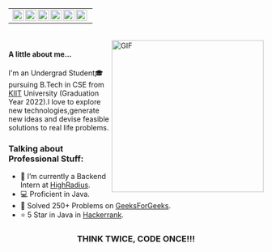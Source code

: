 <table>
    <tr>
    <td  align="center">
        <a href="https://www.linkedin.com/in/deeksha-chaudhari-758265168/">
        <img align="left" alt="Deeksha | LinkdeIN" width="22px" src="https://cdn.imgbin.com/7/2/20/imgbin-linkedin-cuUL2VG2VGgyy8qC4LY4LWxvy.jpg" />
        </a>
        <a href="https://www.instagram.com/keeshu14">
        <img align="left" alt="Deeksha | Instagram" width="22px" height="22px" src="http://assets.stickpng.com/images/580b57fcd9996e24bc43c521.png" />
        </a>
        <a href="https://auth.geeksforgeeks.org/user/deekshachaudhari/practice/">
        <img align="left" alt="Deeksha | GeeksForGeeks" width="22px" src="https://media.geeksforgeeks.org/wp-content/cdn-uploads/20190710102234/download3.png" />
        </a>
        <a href="https://www.hackerrank.com/Keeshu14">
        <img align="left" alt="Deeksha | Hackerrank" width="22px" src=https://1.bp.blogspot.com/-ULT9oDhqr24/XJYCrttOEpI/AAAAAAAAJYE/inXHXlzblBI3SbcGpiUj4TMNj-E8uPlaQCK4BGAYYCw/s1600/logo%2Bhackerrank%2Bicon.png" />
        </a>
        </a>
        <a href="https://www.codechef.com/users/keesh">
        <img align="left" alt="Deeksha | CodeChef" width="22px" src="https://i.pinimg.com/originals/c5/d9/fc/c5d9fc1e18bcf039f464c2ab6cfb3eb6.jpg" />
        </a>
         <a href="https://leetcode.com/keeshu14/">
        <img align="left" alt="Deeksha | LeetCode" width="22px" src="https://upload.wikimedia.org/wikipedia/commons/1/19/LeetCode_logo_black.png" />
        </a>
    </td>
    <tr>
</table>
<br>

<img align="right" alt="GIF" src="https://i.pinimg.com/originals/e4/26/70/e426702edf874b181aced1e2fa5c6cde.gif" height=300 width=300/>

#### A little about me...  
I'm an Undergrad Student🎓 pursuing B.Tech in CSE from  [KIIT](https://kiit.ac.in/) University (Graduation Year 2022).I love to explore new technologies,generate new ideas and devise feasible solutions to real life problems.

### Talking about Professional Stuff:

- 🌱 I’m currently a Backend Intern at [HighRadius](https://www.highradius.com/).
- 💻 Proficient in Java.
- 🥅 Solved 250+ Problems on [GeeksForGeeks](https://auth.geeksforgeeks.org/user/deekshachaudhari/practice/).
- ⭐ 5 Star in Java in [Hackerrank](https://www.hackerrank.com/Keeshu14).


<div align="center">

### THINK TWICE, CODE ONCE!!!

</div>
